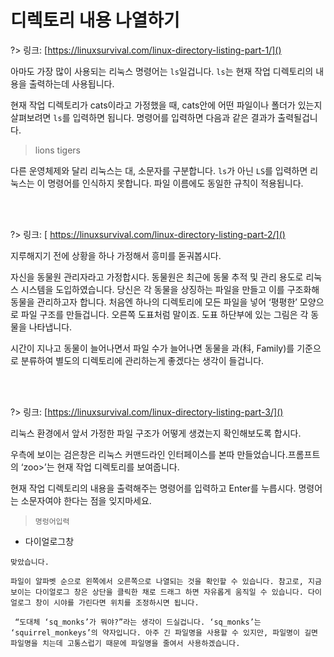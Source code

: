 # 디렉토리 내용 나열하기

?> 링크: [https://linuxsurvival.com/linux-directory-listing-part-1/]()

아마도 가장 많이 사용되는 리눅스 명령어는 `ls`일겁니다. `ls`는 현재 작업 디렉토리의 내용을 출력하는데 사용됩니다.

현재 작업 디렉토리가 cats이라고 가정했을 때, cats안에 어떤 파일이나 폴더가 있는지 살펴보려면 `ls`를 입력하면 됩니다. 명령어를 입력하면 다음과 같은 결과가 출력될겁니다.

> lions     tigers

다른 운영체제와 달리 리눅스는 대, 소문자를 구분합니다. `ls`가 아닌 `LS`를 입력하면 리눅스는 이 명령어를 인식하지 못합니다. 파일 이름에도 동일한 규칙이 적용됩니다.

<br>
<br>

?> 링크: [ https://linuxsurvival.com/linux-directory-listing-part-2/]()

지루해지기 전에 상황을 하나 가정해서 흥미를 돋궈봅시다.

자신을 동물원 관리자라고 가정합시다. 동물원은 최근에 동물 추적 및 관리 용도로 리눅스 시스템을 도입하였습니다. 당신은 각 동물을 상징하는 파일을 만들고 이를 구조화해 동물을 관리하고자 합니다.  처음엔 하나의 디렉토리에 모든 파일을 넣어 ‘평평한’ 모양으로 파일 구조를 만들겁니다. 오른쪽 도표처럼 말이죠. 도표 하단부에 있는 그림은 각 동물을 나타냅니다.

시간이 지나고 동물이 늘어나면서 파일 수가 늘어나면 동물을 과(科, Family)를 기준으로 분류하여 별도의 디렉토리에 관리하는게 좋겠다는 생각이 들겁니다.

<br>
<br>

?> 링크: [https://linuxsurvival.com/linux-directory-listing-part-3/]()

리눅스 환경에서 앞서 가정한 파일 구조가 어떻게 생겼는지 확인해보도록 합시다.

우측에 보이는 검은창은 리눅스 커맨드라인 인터페이스를 본따 만들었습니다.프롬프트의  ‘zoo>’는 현재 작업 디렉토리를 보여줍니다.

현재 작업 디렉토리의 내용을 출력해주는 명령어를 입력하고 Enter를 누릅시다. 명령어는 소문자여야 한다는 점을 잊지마세요.

  > `명렁어입력`

- 다이얼로그창

```다이얼로그창
맞았습니다.
```

```다이얼로그창
파일이 알파벳 순으로 왼쪽에서 오른쪽으로 나열되는 것을 확인할 수 있습니다. 참고로, 지금 보이는 다이얼로그 창은 상단을 클릭한 채로 드래그 하면 자유롭게 움직일 수 있습니다. 다이얼로그 창이 시야를 가린다면 위치를 조정하시면 됩니다.
```

```다이얼로그창
 “도대체 ‘sq_monks’가 뭐야?”라는 생각이 드실겁니다. ‘sq_monks’는 ‘squirrel_monkeys’의 약자입니다. 아주 긴 파일명을 사용할 수 있지만, 파일명이 길면 파일명을 치는데 고통스럽기 때문에 파일명을 줄여서 사용하겠습니다.
```

